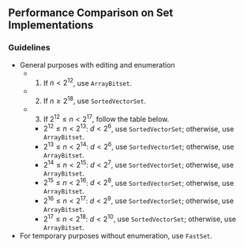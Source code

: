 ## Performance Comparison on Set Implementations

### Guidelines

- General purposes with editing and enumeration
  - 1. If $n < 2^{12}$, use `ArrayBitset`.
  - 2. If $n \geq 2^{18}$, use `SortedVectorSet`.
  - 3. If $2^{12} \leq n < 2^{17}$, follow the table below.
    - $2^{12} \leq n < 2^{13}$: $d < 2^6$, use `SortedVectorSet`; otherwise, use `ArrayBitset`.
    - $2^{13} \leq n < 2^{14}$: $d < 2^6$, use `SortedVectorSet`; otherwise, use `ArrayBitset`.
    - $2^{14} \leq n < 2^{15}$: $d < 2^7$, use `SortedVectorSet`; otherwise, use `ArrayBitset`.
    - $2^{15} \leq n < 2^{16}$: $d < 2^8$, use `SortedVectorSet`; otherwise, use `ArrayBitset`.
    - $2^{16} \leq n < 2^{17}$: $d < 2^9$, use `SortedVectorSet`; otherwise, use `ArrayBitset`.
    - $2^{17} \leq n < 2^{18}$: $d < 2^{10}$, use `SortedVectorSet`; otherwise, use `ArrayBitset`.
- For temporary purposes without enumeration, use `FastSet`.
